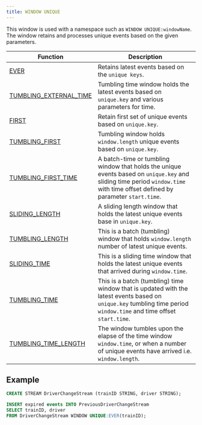 ```yaml
---
title: WINDOW UNIQUE
---
```


This window is used with a namespace such as `WINDOW UNIQUE:windowName`. The window retains and processes unique events based on the given parameters.

| Function         | Description                 |
|-----------------------|------------------------------------------------------------|
| [EVER](ever.md)      | Retains latest events based on the `unique keys`.     |
| [TUMBLING_EXTERNAL_TIME](tumbling-external-time.md)      | Tumbling time window holds the latest events based on `unique.key` and various parameters for time.   | 
| [FIRST](first.md)    | Retain first set of unique events based on `unique.key`.  |
| [TUMBLING_FIRST](tumbling-first.md)             | Tumbling window holds `window.length` unique events based on `unique.key`.    |
| [TUMBLING_FIRST_TIME](tumbling-first-time.md)  | A batch-time or tumbling window that holds the unique events based on `unique.key` and sliding time period `window.time` with time offset defined by parameter `start.time`.	 |
| [SLIDING_LENGTH](length.md)    | A sliding length window that holds the latest unique events base in `unique.key`.     |
| [TUMBLING_LENGTH](lengthBatch.md)      | This is a batch (tumbling) window that holds `window.length` number of latest unique events.    |
| [SLIDING_TIME](time.md)   | This is a sliding time window that holds the latest unique events that arrived during `window.time`.   |
| [TUMBLING_TIME](timeBatch.md)     | This is a batch (tumbling) time window that is updated with the latest events based on `unique.key` tumbling time period `window.time` and time offset `start.time`.         |
| [TUMBLING_TIME_LENGTH](timeLengthBatch.md) | The window tumbles upon the elapse of the time window `window.time`, or when a number of unique events have arrived i.e. `window.length`.     |

## Example

```sql
CREATE STREAM DriverChangeStream (trainID STRING, driver STRING);

INSERT expired events INTO PreviousDriverChangeStream
SELECT trainID, driver
FROM DriverChangeStream WINDOW UNIQUE:EVER(trainID);
```
